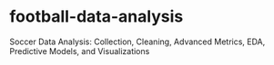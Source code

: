 # football-data-analysis
Soccer Data Analysis: Collection, Cleaning, Advanced Metrics, EDA, Predictive Models, and Visualizations
